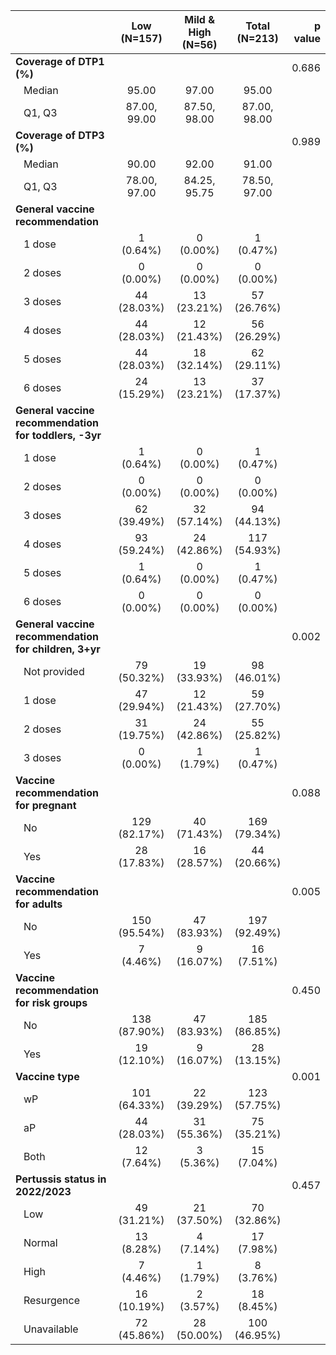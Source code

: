 



|                                                      | Low (N=157)  | Mild & High (N=56) | Total (N=213) | p value|
|:-----------------------------------------------------|:------------:|:------------------:|:-------------:|-------:|
|**Coverage of DTP1 (%)**                              |              |                    |               |   0.686|
|&nbsp;&nbsp;&nbsp;Median                              |    95.00     |       97.00        |     95.00     |        |
|&nbsp;&nbsp;&nbsp;Q1, Q3                              | 87.00, 99.00 |    87.50, 98.00    | 87.00, 98.00  |        |
|**Coverage of DTP3 (%)**                              |              |                    |               |   0.989|
|&nbsp;&nbsp;&nbsp;Median                              |    90.00     |       92.00        |     91.00     |        |
|&nbsp;&nbsp;&nbsp;Q1, Q3                              | 78.00, 97.00 |    84.25, 95.75    | 78.50, 97.00  |        |
|**General vaccine recommendation**                    |              |                    |               |        |
|&nbsp;&nbsp;&nbsp;1 dose                              |  1 (0.64%)   |     0 (0.00%)      |   1 (0.47%)   |        |
|&nbsp;&nbsp;&nbsp;2 doses                             |  0 (0.00%)   |     0 (0.00%)      |   0 (0.00%)   |        |
|&nbsp;&nbsp;&nbsp;3 doses                             | 44 (28.03%)  |    13 (23.21%)     |  57 (26.76%)  |        |
|&nbsp;&nbsp;&nbsp;4 doses                             | 44 (28.03%)  |    12 (21.43%)     |  56 (26.29%)  |        |
|&nbsp;&nbsp;&nbsp;5 doses                             | 44 (28.03%)  |    18 (32.14%)     |  62 (29.11%)  |        |
|&nbsp;&nbsp;&nbsp;6 doses                             | 24 (15.29%)  |    13 (23.21%)     |  37 (17.37%)  |        |
|**General vaccine recommendation for toddlers, -3yr** |              |                    |               |        |
|&nbsp;&nbsp;&nbsp;1 dose                              |  1 (0.64%)   |     0 (0.00%)      |   1 (0.47%)   |        |
|&nbsp;&nbsp;&nbsp;2 doses                             |  0 (0.00%)   |     0 (0.00%)      |   0 (0.00%)   |        |
|&nbsp;&nbsp;&nbsp;3 doses                             | 62 (39.49%)  |    32 (57.14%)     |  94 (44.13%)  |        |
|&nbsp;&nbsp;&nbsp;4 doses                             | 93 (59.24%)  |    24 (42.86%)     | 117 (54.93%)  |        |
|&nbsp;&nbsp;&nbsp;5 doses                             |  1 (0.64%)   |     0 (0.00%)      |   1 (0.47%)   |        |
|&nbsp;&nbsp;&nbsp;6 doses                             |  0 (0.00%)   |     0 (0.00%)      |   0 (0.00%)   |        |
|**General vaccine recommendation for children, 3+yr** |              |                    |               |   0.002|
|&nbsp;&nbsp;&nbsp;Not provided                        | 79 (50.32%)  |    19 (33.93%)     |  98 (46.01%)  |        |
|&nbsp;&nbsp;&nbsp;1 dose                              | 47 (29.94%)  |    12 (21.43%)     |  59 (27.70%)  |        |
|&nbsp;&nbsp;&nbsp;2 doses                             | 31 (19.75%)  |    24 (42.86%)     |  55 (25.82%)  |        |
|&nbsp;&nbsp;&nbsp;3 doses                             |  0 (0.00%)   |     1 (1.79%)      |   1 (0.47%)   |        |
|**Vaccine recommendation for pregnant**               |              |                    |               |   0.088|
|&nbsp;&nbsp;&nbsp;No                                  | 129 (82.17%) |    40 (71.43%)     | 169 (79.34%)  |        |
|&nbsp;&nbsp;&nbsp;Yes                                 | 28 (17.83%)  |    16 (28.57%)     |  44 (20.66%)  |        |
|**Vaccine recommendation for adults**                 |              |                    |               |   0.005|
|&nbsp;&nbsp;&nbsp;No                                  | 150 (95.54%) |    47 (83.93%)     | 197 (92.49%)  |        |
|&nbsp;&nbsp;&nbsp;Yes                                 |  7 (4.46%)   |     9 (16.07%)     |  16 (7.51%)   |        |
|**Vaccine recommendation for risk groups**            |              |                    |               |   0.450|
|&nbsp;&nbsp;&nbsp;No                                  | 138 (87.90%) |    47 (83.93%)     | 185 (86.85%)  |        |
|&nbsp;&nbsp;&nbsp;Yes                                 | 19 (12.10%)  |     9 (16.07%)     |  28 (13.15%)  |        |
|**Vaccine type**                                      |              |                    |               |   0.001|
|&nbsp;&nbsp;&nbsp;wP                                  | 101 (64.33%) |    22 (39.29%)     | 123 (57.75%)  |        |
|&nbsp;&nbsp;&nbsp;aP                                  | 44 (28.03%)  |    31 (55.36%)     |  75 (35.21%)  |        |
|&nbsp;&nbsp;&nbsp;Both                                |  12 (7.64%)  |     3 (5.36%)      |  15 (7.04%)   |        |
|**Pertussis status in 2022/2023**                     |              |                    |               |   0.457|
|&nbsp;&nbsp;&nbsp;Low                                 | 49 (31.21%)  |    21 (37.50%)     |  70 (32.86%)  |        |
|&nbsp;&nbsp;&nbsp;Normal                              |  13 (8.28%)  |     4 (7.14%)      |  17 (7.98%)   |        |
|&nbsp;&nbsp;&nbsp;High                                |  7 (4.46%)   |     1 (1.79%)      |   8 (3.76%)   |        |
|&nbsp;&nbsp;&nbsp;Resurgence                          | 16 (10.19%)  |     2 (3.57%)      |  18 (8.45%)   |        |
|&nbsp;&nbsp;&nbsp;Unavailable                         | 72 (45.86%)  |    28 (50.00%)     | 100 (46.95%)  |        |
